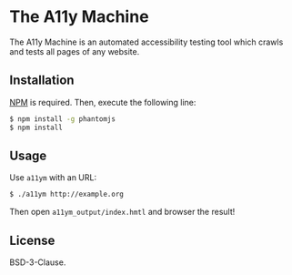 # The A11y Machine

The A11y Machine is an automated accessibility testing tool which crawls and
tests all pages of any website.

## Installation

[NPM](http://npmjs.org/) is required. Then, execute the following line:
```sh
$ npm install -g phantomjs
$ npm install
```

## Usage

Use `a11ym` with an URL:

```sh
$ ./a11ym http://example.org
```

Then open `a11ym_output/index.hmtl` and browser the result!

## License

BSD-3-Clause.
